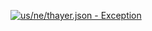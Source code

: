 [![us/ne/thayer.json - Exception](https://img.shields.io/badge/us/ne/thayer.json-Exception-red)](https://github.com/openaddresses/openaddresses/tree/master/sources/us/ne/thayer.json)